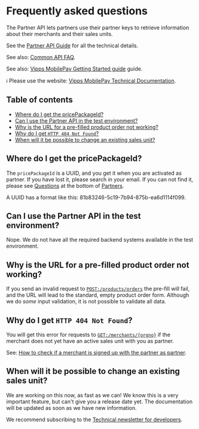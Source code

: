<!-- START_METADATA
---
title: Partner API Frequently Asked Questions
sidebar_label: FAQ
sidebar_position: 45
description: Frequently asked questions for the Partner API.
pagination_next: null
pagination_prev: null
---
END_METADATA -->

# Frequently asked questions

The Partner API lets partners use their partner keys to retrieve information
about their merchants and their sales units.

See the
[Partner API Guide](vipps-partner-api.md)
for all the technical details.

See also:
[Common API FAQ](https://developer.vippsmobilepay.com/docs/vipps-developers/faqs).

See also:
[Vipps MobilePay Getting Started guide](https://developer.vippsmobilepay.com/docs/vipps-developers/getting-started)
guide.

<!-- START_COMMENT -->

ℹ️ Please use the website:
[Vipps MobilePay Technical Documentation](https://developer.vippsmobilepay.com/).

## Table of contents

* [Where do I get the pricePackageId?](#where-do-i-get-the-pricepackageid)
* [Can I use the Partner API in the test environment?](#can-i-use-the-partner-api-in-the-test-environment)
* [Why is the URL for a pre-filled product order not working?](#why-is-the-url-for-a-pre-filled-product-order-not-working)
* [Why do I get `HTTP 404 Not Found`?](#why-do-i-get-http-404-not-found)
* [When will it be possible to change an existing sales unit?](#when-will-it-be-possible-to-change-an-existing-sales-unit)

<!-- END_COMMENT -->

## Where do I get the pricePackageId?

The `pricePackageId` is a UUID, and you get it when you are activated as partner.
If you have lost it, please search in your email.
If you can not find it, please see
[Questions](https://developer.vippsmobilepay.com/docs/vipps-partner#questions)
at the bottom of
[Partners](https://developer.vippsmobilepay.com/docs/vipps-partner).

A UUID has a format like this: 81b83246-5c19-7b94-875b-ea6d1114f099.

## Can I use the Partner API in the test environment?

Nope. We do not have all the required backend systems available in the test
environment.

## Why is the URL for a pre-filled product order not working?

If you send an invalid request to
[`POST:/products/orders`](https://developer.vippsmobilepay.com/api/partner#tag/Vipps-Product-Orders/operation/orderProduct)
the pre-fill will fail, and the URL will lead to the standard, empty
product order form. Although we do _some_ input validation, it is not possible
to validate all data.

## Why do I get `HTTP 404 Not Found`?

You will get this error for requests to
[`GET:/merchants/{orgno}`](https://developer.vippsmobilepay.com/api/partner#tag/Merchants/operation/getMerchant)
if the merchant does not yet have an active sales unit with you as partner.

See:
[How to check if a merchant is signed up with the partner as partner](https://developer.vippsmobilepay.com/docs/vipps-partner#how-to-check-if-a-merchant-is-signed-up-with-the-partner-as-partner).

## When will it be possible to change an existing sales unit?

We are working on this now, as fast as we can!
We know this is a very important feature, but can't give you a release date yet.
The documentation will be updated as soon as we have new information.

We recommend subscribing to the
[Technical newsletter for developers](https://developer.vippsmobilepay.com/docs/vipps-developers/newsletters).
